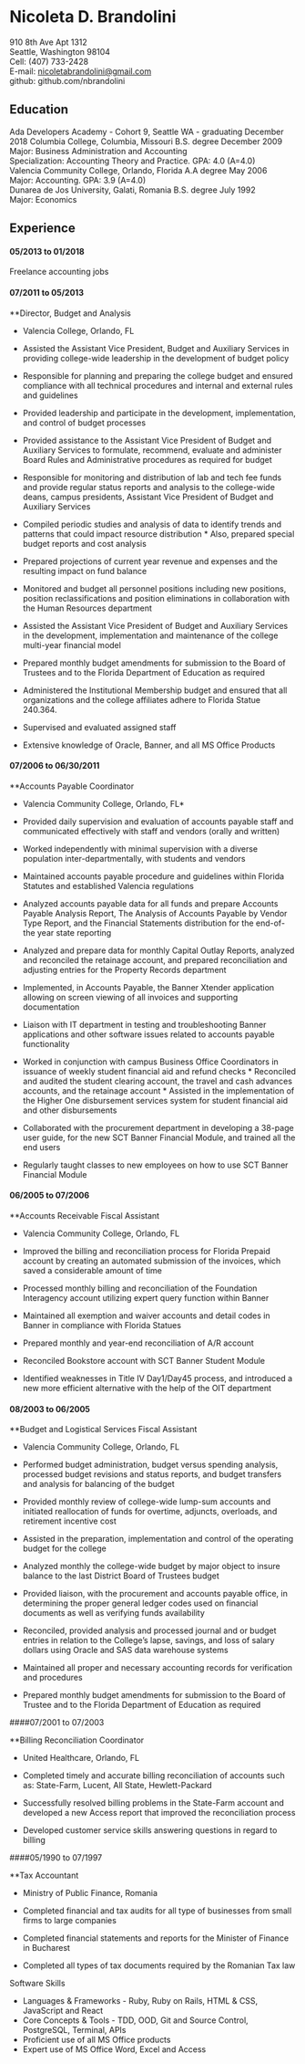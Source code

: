 # Nicoleta D. Brandolini 


910 8th Ave Apt 1312               
Seattle, Washington 98104                    
Cell: (407) 733-2428                         
E-mail: nicoletabrandolini@gmail.com                        
github: github.com/nbrandolini

## Education
Ada Developers Academy - Cohort 9, Seattle WA - graduating December 2018
Columbia College, Columbia, Missouri B.S. degree December 2009                              
Major: Business Administration and Accounting                            
Specialization: Accounting Theory and Practice. GPA: 4.0 (A=4.0)                      
Valencia Community College, Orlando, Florida A.A degree May 2006                     
Major: Accounting. GPA: 3.9 (A=4.0)                            
Dunarea de Jos University, Galati, Romania B.S. degree July 1992                     
Major: Economics                 
 
## Experience

#### 05/2013 to 01/2018

Freelance accounting jobs 

#### 07/2011 to 05/2013        

**Director, Budget and Analysis             

* Valencia College, Orlando, FL  

*	Assisted the Assistant Vice President, Budget and Auxiliary Services in providing college-wide leadership in the development of budget policy                 
*	Responsible for planning and preparing the college budget and ensured compliance with all technical procedures and internal and external rules and guidelines             
*	Provided leadership and participate in the development, implementation, and control of budget processes            
*	Provided assistance to the Assistant Vice President of Budget and Auxiliary Services to formulate, recommend, evaluate and administer Board Rules and Administrative procedures as required for budget             
*	Responsible for monitoring and distribution of lab and tech fee funds and provide regular status reports and analysis to the college-wide deans, campus presidents, Assistant Vice President of Budget and Auxiliary Services            
*	Compiled periodic studies and analysis of data to identify trends and patterns that could impact resource distribution       * Also, prepared special budget reports and cost analysis              
*	Prepared projections of current year revenue and expenses and the resulting impact on fund balance            
*	Monitored and budget all personnel positions including new positions, position reclassifications and position eliminations in collaboration with the Human Resources department         
*	Assisted the Assistant Vice President of Budget and Auxiliary Services in the development, implementation and maintenance of the college multi-year financial model                     
*	Prepared monthly budget amendments for submission to the Board of Trustees and to the Florida Department of Education as required                   
*	Administered the Institutional Membership budget and ensured that all organizations and the college affiliates adhere to Florida Statue 240.364.                   
* Supervised and evaluated assigned staff                 
*	Extensive knowledge of Oracle, Banner, and all MS Office Products   

#### 07/2006 to 06/30/2011 

**Accounts Payable Coordinator

* Valencia Community College, Orlando, FL*       

* Provided daily supervision and evaluation of accounts payable staff and communicated effectively with staff and vendors (orally and written)                                               
* Worked independently with minimal supervision with a diverse population inter-departmentally, with students and vendors     
* Maintained accounts payable procedure and guidelines within Florida Statutes and established Valencia regulations           
*	Analyzed accounts payable data for all funds and prepare Accounts Payable Analysis Report, The Analysis of Accounts Payable by Vendor Type Report, and the Financial Statements distribution for the end-of-the year state reporting           
*	Analyzed and prepare data for monthly Capital Outlay Reports, analyzed and reconciled the retainage account, and prepared reconciliation and adjusting entries for the Property Records department              
*	Implemented, in Accounts Payable, the Banner Xtender application allowing on screen viewing of all invoices and supporting documentation               
*	Liaison with IT department in testing and troubleshooting Banner applications and other software issues related to accounts payable functionality           
*	Worked in conjunction with campus Business Office Coordinators in issuance of weekly student financial aid and refund checks  * Reconciled and audited the student clearing account, the travel and cash advances accounts, and the retainage account        *	Assisted in the implementation of the Higher One disbursement services system for student financial aid and other          disbursements        
*	Collaborated with the procurement department in developing a 38-page user guide, for the new SCT Banner Financial Module, and trained all the end users           
* Regularly taught classes to new employees on how to use SCT Banner Financial Module               

#### 06/2005 to 07/2006  

**Accounts Receivable Fiscal Assistant

* Valencia Community College, Orlando, FL 

*	Improved the billing and reconciliation process for Florida Prepaid account by creating an automated submission of the invoices, which saved a considerable amount of time           
*	Processed monthly billing and reconciliation of the Foundation Interagency account utilizing expert query function within Banner         
*	Maintained all exemption and waiver accounts and detail codes in Banner in compliance with Florida Statues       
*	Prepared monthly and year-end reconciliation of A/R account        
*	Reconciled Bookstore account with SCT Banner Student Module         
*	Identified weaknesses in Title IV Day1/Day45 process, and introduced a new more efficient alternative with the help of the OIT department        

#### 08/2003 to 06/2005        

**Budget and Logistical Services Fiscal Assistant

* Valencia Community College, Orlando, FL            

*	Performed budget administration, budget versus spending analysis, processed budget revisions and status reports, and budget transfers and analysis for balancing of the budget                          
*	Provided monthly review of college-wide lump-sum accounts and initiated reallocation of funds for overtime, adjuncts, overloads, and retirement incentive cost                          
*	Assisted in the preparation, implementation and control of the operating budget for the college                 
*	Analyzed monthly the college-wide budget by major object to insure balance to the last District Board of Trustees budget      
*	Provided liaison, with the procurement and accounts payable office, in determining the proper general ledger codes used on financial documents as well as verifying funds availability                  
*	Reconciled, provided analysis and processed journal and or budget entries in relation to the College’s lapse, savings, and loss of salary dollars using Oracle and SAS data warehouse systems                     
*	Maintained all proper and necessary accounting records for verification and procedures                
* Prepared monthly budget amendments for submission to the Board of Trustee and to the Florida Department of Education as required              

####07/2001 to 07/2003 

**Billing Reconciliation Coordinator      

* United Healthcare, Orlando, FL

* Completed timely and accurate billing reconciliation of accounts such as: State-Farm, Lucent, All State, Hewlett-Packard      
*	Successfully resolved billing problems in the State-Farm account and developed a new Access report that improved the reconciliation process            
*	Developed customer service skills answering questions in regard to billing                  

####05/1990 to 07/1997 

**Tax Accountant      

* Ministry of Public Finance, Romania

*	Completed financial and tax audits for all type of businesses from small firms to large companies         
*	Completed financial statements and reports for the Minister of Finance in Bucharest          
*	Completed all types of tax documents required by the Romanian Tax law         

Software Skills

* Languages & Frameworks - Ruby, Ruby on Rails, HTML & CSS, JavaScript and React 
* Core Concepts & Tools - TDD, OOD, Git and Source Control, PostgreSQL, Terminal, APIs
*	Proficient use of all MS Office products       
*	Expert use of MS Office Word, Excel and Access          























